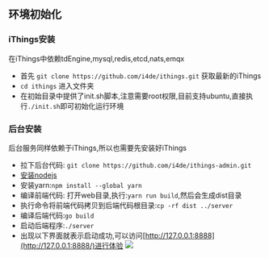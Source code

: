 ## 环境初始化
### iThings安装
在iThings中依赖tdEngine,mysql,redis,etcd,nats,emqx
* 首先 `git clone https://github.com/i4de/ithings.git` 获取最新的iThings
* `cd ithings` 进入文件夹
* 在初始目录中提供了init.sh脚本,注意需要root权限,目前支持ubuntu,直接执行`./init.sh`即可初始化运行环境

### 后台安装
后台服务同样依赖于iThings,所以也需要先安装好iThings
* 拉下后台代码: `git clone https://github.com/i4de/ithings-admin.git`
* [安装nodejs](http://nodejs.cn/download/)
* 安装yarn:`npm install --global yarn`
* 编译前端代码: 打开web目录,执行:`yarn run build`,然后会生成dist目录
* 执行命令将前端代码拷贝到后端代码根目录:`cp -rf dist ../server`
* 编译后端代码:`go build`
* 启动后端程序:`./server`
* 出现以下界面就表示启动成功,可以访问[http://127.0.0.1:8888](http://127.0.0.1:8888/)进行体验
  <img src="/assets/apply/admin后台执行成功.png">

